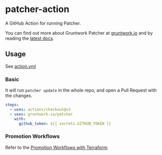 # patcher-action
A GitHub Action for running Patcher.

You can find out more about Gruntwork Patcher at [gruntwork.io](https://gruntwork.io/patcher) and by reading the [latest docs](https://docs.gruntwork.io/patcher/).

## Usage

See [action.yml](action.yml)

### Basic
It will run `patcher update` in the whole repo, and open a Pull Request with the changes.

```yaml
steps:
  - uses: actions/checkout@v3
  - uses: gruntwork-io/patcher
    with:
      github_token: ${{ secrets.GITHUB_TOKEN }}
```

### Promotion Workflows 

Refer to the [Promotion Workflows with Terraform](https://blog.gruntwork.io/promotion-workflows-with-terraform-13c05bed953d).

